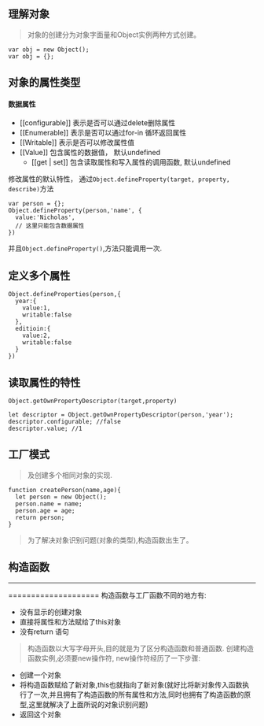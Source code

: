 ## 理解对象
> 对象的创建分为对象字面量和Object实例两种方式创建。
```
var obj = new Object();
var obj = {};
```

## 对象的属性类型
#### 数据属性
- [[configurable]] 表示是否可以通过delete删除属性
- [[Enumerable]] 表示是否可以通过for-in 循环返回属性
- [[Writable]] 表示是否可以修改属性值
- [[Value]] 包含属性的数据值， 默认undefined
  - [[get | set]] 包含读取属性和写入属性的调用函数, 默认undefined  

修改属性的默认特性， 通过`Object.defineProperty(target, property, describe)`方法
```
var person = {};
Object.defineProperty(person,'name', {
  value:'Nicholas',
  // 这里只能包含数据属性
})
```
并且`Object.defineProperty()`,方法只能调用一次.

## 定义多个属性
```
Object.defineProperties(person,{
  year:{
    value:1,
    writable:false
  },
  editioin:{
    value:2,
    writable:false
  }
})
```
## 读取属性的特性
`Object.getOwnPropertyDescriptor(target,property)`
```
let descriptor = Object.getOwnPropertyDescriptor(person,'year');
descriptor.configurable; //false
descriptor.value; //1

```
## 工厂模式
> 及创建多个相同对象的实现.
```
function createPerson(name,age){
  let person = new Object();
  person.name = name;
  person.age = age;
  return person;
}
```
> 为了解决对象识别问题(对象的类型),构造函数出生了。
## 构造函数
-------------------------------------------------
====================
构造函数与工厂函数不同的地方有:
- 没有显示的创建对象
- 直接将属性和方法赋给了this对象
- 没有return 语句  
> 构造函数以大写字母开头,目的就是为了区分构造函数和普通函数.
> 创建构造函数实例,必须要new操作符, new操作符经历了一下步骤:
- 创建一个对象
- 将构造函数赋给了新对象,this也就指向了新对象(就好比将新对象传入函数执行了一次,并且拥有了构造函数的所有属性和方法,同时也拥有了构造函数的原型,这里就解决了上面所说的对象识别问题)
- 返回这个对象
